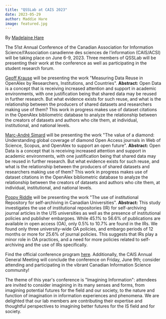 ```yaml
---
title: "QSSLab at CAIS 2023"
date: 2023-05-29
author: Maddie Hare
image: featured.jpg
---
```


By [Madelaine Hare](https://www.qsslab.ca/author/madelaine-hare/)

The 51st Annual Conference of the Canadian Association for Information Science/l’Association canadienne des sciences de l’information (CAIS/ACSI) will be taking place on June 6-9, 2023. Three members of QSSLab will be presenting their work at the conference as well as participating in the student research forum.

[Geoff Krause](https://www.qsslab.ca/author/geoff-krause/) will be presenting the work "Measuring Data Reuse in OpenAlex by Researchers, Institutions, and Countries". **Abstract:** Open Data is a concept that is receiving increased attention and support in academic environments, with one justification being that shared data may be reused in further research. But what evidence exists for such reuse, and what is the relationship between the producers of shared datasets and researchers making use of them? This work in progress makes use of dataset citations in the OpenAlex bibliometric database to analyze the relationship between the creators of datasets and authors who cite them, at individual, institutional, and national levels.

[Marc-André Simard](https://www.qsslab.ca/author/marc-andre-simard/) will be presenting the work "The value of a diamond: Understanding global coverage of diamond Open Access journals in Web of Science, Scopus, and OpenAlex to support an open future". **Abstract:** Open Data is a concept that is receiving increased attention and support in academic environments, with one justification being that shared data may be reused in further research. But what evidence exists for such reuse, and what is the relationship between the producers of shared datasets and researchers making use of them? This work in progress makes use of dataset citations in the OpenAlex bibliometric database to analyze the relationship between the creators of datasets and authors who cite them, at individual, institutional, and national levels.

[Poppy Riddle](https://www.qsslab.ca/author/poppy-riddle/) will be presenting the work "The use of institutional Repository for self-archiving in Canadian Universities". **Abstract:** This study investigates the use of institutional repositories (IR) for self-archiving journal articles in the U15 universities as well as the presence of institutional policies and publisher embargoes. While 45.1% to 56.6% of publications are available in open access (OA), only 0.5% to 10.7% are found in the IRs. We found only three university-wide OA policies, and embargo periods of 12 months or more for 25.6% of journal policies. This suggests that IRs play a minor role in OA practices, and a need for more policies related to self-archiving and the use of IRs specifically.

Find the official conference program [here](https://cais2023.ca/). Additionally, the CAIS Annual General Meeting will conclude the conference on Friday, June 9th; consider attending and participating in the vibrant Canadian Information Science community!

The theme of this year's conference is "Imagining Information": attendees are invited to consider imagining in its many senses and forms, from imagining potential futures for the field and our society, to the nature and function of imagination in information experiences and phenomena. We are delighted that our lab members are contributing their expertise and thoughtful perspectives to imagining better futures for the IS field and for society.
